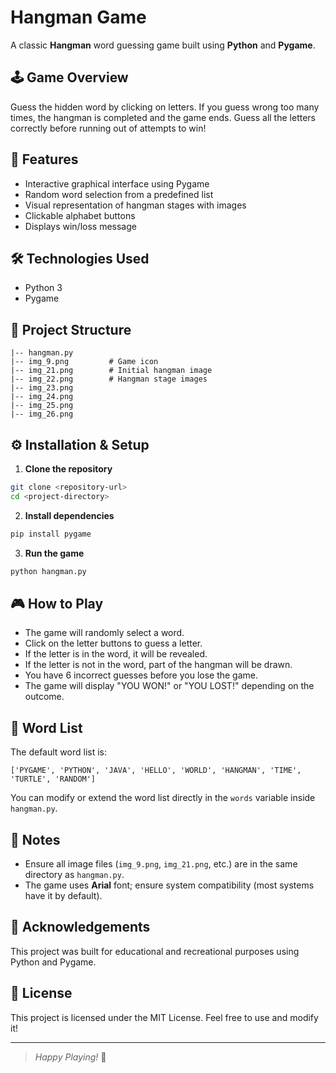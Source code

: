 
# Hangman Game

A classic **Hangman** word guessing game built using **Python** and **Pygame**.

## 🕹️ Game Overview

Guess the hidden word by clicking on letters. If you guess wrong too many times, the hangman is completed and the game ends. Guess all the letters correctly before running out of attempts to win!


## 🚀 Features

* Interactive graphical interface using Pygame
* Random word selection from a predefined list
* Visual representation of hangman stages with images
* Clickable alphabet buttons
* Displays win/loss message

## 🛠️ Technologies Used

* Python 3
* Pygame

## 📂 Project Structure

```
|-- hangman.py
|-- img_9.png         # Game icon
|-- img_21.png        # Initial hangman image
|-- img_22.png        # Hangman stage images
|-- img_23.png
|-- img_24.png
|-- img_25.png
|-- img_26.png
```

## ⚙️ Installation & Setup

1. **Clone the repository**

```bash
git clone <repository-url>
cd <project-directory>
```

2. **Install dependencies**

```bash
pip install pygame
```

3. **Run the game**

```bash
python hangman.py
```

## 🎮 How to Play

* The game will randomly select a word.
* Click on the letter buttons to guess a letter.
* If the letter is in the word, it will be revealed.
* If the letter is not in the word, part of the hangman will be drawn.
* You have 6 incorrect guesses before you lose the game.
* The game will display "YOU WON!" or "YOU LOST!" depending on the outcome.

## 📝 Word List

The default word list is:

```
['PYGAME', 'PYTHON', 'JAVA', 'HELLO', 'WORLD', 'HANGMAN', 'TIME', 'TURTLE', 'RANDOM']
```

You can modify or extend the word list directly in the `words` variable inside `hangman.py`.

## 📌 Notes

* Ensure all image files (`img_9.png`, `img_21.png`, etc.) are in the same directory as `hangman.py`.
* The game uses **Arial** font; ensure system compatibility (most systems have it by default).

## 🙌 Acknowledgements

This project was built for educational and recreational purposes using Python and Pygame.

## 📃 License

This project is licensed under the MIT License. Feel free to use and modify it!

---

> *Happy Playing!* 🎉

